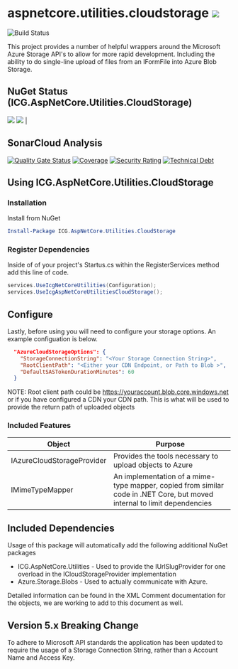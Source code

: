 # aspnetcore.utilities.cloudstorage ![](https://img.shields.io/github/license/iowacomputergurus/aspnetcore.utilities.cloudstorage.svg)

![Build Status](https://github.com/IowaComputerGurus/aspnetcore.utilities.cloudstorage/actions/workflows/ci-build.yml/badge.svg)

This project provides a number of helpful wrappers around the Microsoft Azure Storage API's to allow for more rapid development.  Including the ability to do single-line upload of files from an IFormFile into Azure Blob Storage.

## NuGet Status (ICG.AspNetCore.Utilities.CloudStorage)

![](https://img.shields.io/nuget/v/icg.aspnetcore.utilities.cloudstorage.svg) ![](https://img.shields.io/nuget/dt/icg.aspnetcore.utilities.cloudstorage.svg) |

## SonarCloud Analysis

[![Quality Gate Status](https://sonarcloud.io/api/project_badges/measure?project=IowaComputerGurus_aspnetcore.utilities.cloudstorage&metric=alert_status)](https://sonarcloud.io/dashboard?id=IowaComputerGurus_aspnetcore.utilities.cloudstorage)
[![Coverage](https://sonarcloud.io/api/project_badges/measure?project=IowaComputerGurus_aspnetcore.utilities.cloudstorage&metric=coverage)](https://sonarcloud.io/dashboard?id=IowaComputerGurus_aspnetcore.utilities.cloudstorage)
[![Security Rating](https://sonarcloud.io/api/project_badges/measure?project=IowaComputerGurus_aspnetcore.utilities.cloudstorage&metric=security_rating)](https://sonarcloud.io/dashboard?id=IowaComputerGurus_aspnetcore.utilities.cloudstorage)
[![Technical Debt](https://sonarcloud.io/api/project_badges/measure?project=IowaComputerGurus_aspnetcore.utilities.cloudstorage&metric=sqale_index)](https://sonarcloud.io/dashboard?id=IowaComputerGurus_aspnetcore.utilities.cloudstorage)

## Using ICG.AspNetCore.Utilities.CloudStorage

### Installation

Install from NuGet

``` powershell
Install-Package ICG.AspNetCore.Utilities.CloudStorage
```
### Register Dependencies

Inside of of your project's Startus.cs within the RegisterServices method add this line of code.

``` c#
services.UseIcgNetCoreUtilities(Configuration);
services.UseIcgAspNetCoreUtilitiesCloudStorage();
```


## Configure

Lastly, before using you will need to configure your storage options.  An example configuation is below.

``` json
  "AzureCloudStorageOptions": {
    "StorageConnectionString": "<Your Storage Connection String>",
    "RootClientPath": "<Either your CDN Endpoint, or Path to Blob >",
    "DefaultSASTokenDurationMinutes": 60
  }
```

NOTE: Root client path could be https://youraccount.blob.core.windows.net or if you have configured a CDN your CDN path.  This is what will be used to provide the return path of uploaded objects

### Included Features

| Object | Purpose |
| ---- | --- |
| IAzureCloudStorageProvider | Provides the tools necessary to upload objects to Azure |
| IMimeTypeMapper | An implementation of a mime-type mapper, copied from similar code in .NET Core, but moved internal to limit dependencies

## Included Dependencies

Usage of this package will automatically add the following additional NuGet packages

* ICG.AspNetCore.Utilities - Used to provide the IUrlSlugProvider for one overload in the ICloudStorageProvider implementation
* Azure.Storage.Blobs - Used to actually communicate with Azure.

Detailed information can be found in the XML Comment documentation for the objects, we are working to add to this document as well.

## Version 5.x Breaking Change

To adhere to Microsoft API standards the application has been updated to require the usage of a Storage Connection String, rather than a Account Name and Access Key.
